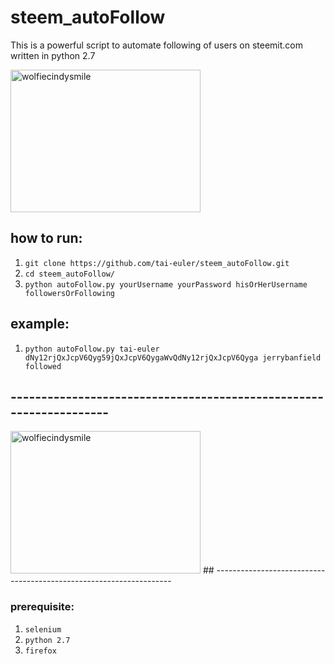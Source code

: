 # steem_autoFollow


This is a powerful script to automate following of users on steemit.com written in python 2.7


<img src="https://media.makeameme.org/created/Hi-Stalker.jpg" alt="wolfiecindysmile" style="width:304px;height:228px;">

## how to run: 
1. ```git clone https://github.com/tai-euler/steem_autoFollow.git```
2. ```cd steem_autoFollow/```
3. ```python autoFollow.py yourUsername yourPassword hisOrHerUsername followersOrFollowing```

## example: 
1. ``python autoFollow.py tai-euler dNy12rjQxJcpV6Qyg59jQxJcpV6QygaWvQdNy12rjQxJcpV6Qyga jerrybanfield followed``

## -------------------------------------------------------------------
<img src="https://preview.ibb.co/cRNEEF/Screen_Shot_2017_09_11_at_00_43_16.png" alt="wolfiecindysmile" style="width:304px;height:228px;">
## -------------------------------------------------------------------

### prerequisite: 
1. ```selenium```
2. ```python 2.7```
3. ```firefox```
